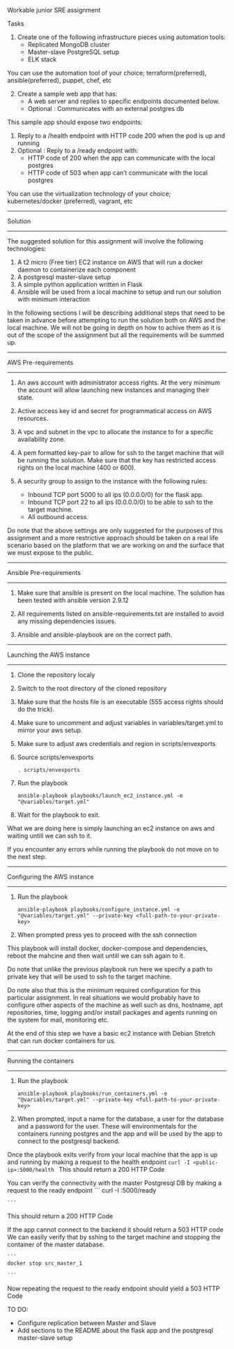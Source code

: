 Workable junior SRE assignment

Tasks
 
1. Create one of the following infrastructure pieces using automation tools: 
    * Replicated MongoDB cluster
    * Master-slave PostgreSQL setup
    * ELK stack 

You can use the automation tool of your choice; terraform(preferred), 
ansible(preferred), puppet, chef, etc 

2. Create a sample web app that has: 
    * A web server and replies to specific endpoints documented below.
    * Optional : Communicates with an external postgres db

This sample app should expose two endpoints: 
1. Reply to a /health endpoint with HTTP code 200 when the pod is up and running
2. Optional : Reply to a /ready endpoint with: 
    * HTTP code of 200 when the app can communicate with the local postgres 
    * HTTP code of 503 when app can’t communicate with the local postgres

You can use the virtualization technology of your choice; kubernetes/docker (preferred), vagrant, etc 
_ _ _
Solution
_ _ _

The suggested solution for this assignment will involve the following technologies:

1. A t2 micro (Free tier) EC2 instance on AWS that will run a docker daemon to containerize each component
2. A postgresql master-slave setup
3. A simple python application written in Flask
4. Ansible will be used from a local machine to setup and run our solution with minimum interaction

In the following sections I will be describing additional steps that need to be taken in advance
before attempting to run the solution both on AWS and the local machine. We will not be going in depth
on how to achive them as it is out of the scope of the assignment but all the requirements will be summed up.
_ _ _
AWS Pre-requirements
_ _ _

1. An aws account with administrator access rights. At the very minimum the account will allow launching 
new instances and managing their state.

2. Active access key id and secret for programmatical access on AWS resources.

3. A vpc and subnet in the vpc to allocate the instance to for a specific availability zone. 

4. A pem formatted key-pair to allow for ssh to the target machine that will be running the solution. Make sure that
the key has restricted access rights on the local machine (400 or 600).

5. A security group to assign to the instance with the following rules:
    * Inbound TCP port 5000 to all ips (0.0.0.0/0) for the flask app.
    * Inbound TCP port 22 to all ips (0.0.0.0/0) to be able to ssh to the target machine.
    * All outbound access.

Do note that the above settings are only suggested for the purposes of this assignment and a more restrictive
approach should be taken on a real life scenario based on the platform that we are working on and the surface that we must expose to the public.

_ _ _
Ansible Pre-requirements
_ _ _

1. Make sure that ansible is present on the local machine. The solution has been tested with ansible version 2.9.12

2. All requirements listed on ansible-requirements.txt are installed to avoid any missing dependencies issues.

3. Ansible and ansible-playbook are on the correct path.

_ _ _
Launching the AWS instance
_ _ _

1. Clone the repository localy

2. Switch to the root directory of the cloned repository

3. Make sure that the hosts file is an executable (555 access rights should do the trick).

4. Make sure to uncomment and adjust variables in variables/target.yml to mirror your aws setup.

5. Make sure to adjust aws credentials and region in scripts/envexports

6. Source scripts/envexports
	```	
	. scripts/envexports
	```
7. Run the playbook
	```
	ansible-playbook playbooks/launch_ec2_instance.yml -e "@variables/target.yml" 
	```
8. Wait for the playbook to exit.

What we are doing here is simply launching an ec2 instance on aws and waiting untill we can ssh to it.

If you encounter any errors while running the playbook do not move on to the next step.

_ _ _
Configuring the AWS instance
_ _ _

1. Run the playbook
	```
	ansible-playbook playbooks/configure_instance.yml -e "@variables/target.yml" --private-key <full-path-to-your-private-key>
	```
2. When prompted press yes to proceed with the ssh connection
 
This playbook will install docker, docker-compose and dependencies, reboot the mahcine and then wait untill we can ssh again to it.

Do note that unlike the previous playbook run here we specify a path to private key that will be used to ssh to the target machine.

Do note also that this is the minimum required configuration for this particular
assignment. In real situations we would probably have to configure other aspects of the machine as well such as dns, hostname, apt repositories, time, logging and/or install packages and agents running on the system for mail, monitoring etc.

At the end of this step we have a basic ec2 instance with Debian Stretch that can run docker containers for us.

_ _ _
Running the containers
_ _ _

1. Run the playbook
	```
	ansible-playbook playbooks/run_containers.yml -e "@variables/target.yml" --private-key <full-path-to-your-private-key>
	```
2. When prompted, input a name for the database, a user for the database and a password for the user. These will environmentals for the containers running postgres and the app and will be used by the app to connect to the postgresql backend.

Once the playbook exits verify from your local machine that the app is up and running by making a request to the health endpoint
	```
	curl -I <public-ip>:5000/health	
	```
This should return a 200 HTTP Code

You can verify the connectivity with the master Postgresql DB by making a request
to the ready endpoint
	```
	curl -I <public-ip>:5000/ready
	
	```
This should return a 200 HTTP Code

If the app cannot connect to the backend it should return a 503 HTTP code
We can easily verify that by sshing to the target machine and stopping the container of the master database.

	```
	docker stop src_master_1	
	
	```
Now repeating the request to the ready endpoint should yield a 503 HTTP Code

TO DO:
* Configure replication between Master and Slave
* Add sections to the README about the flask app and the postgresql master-slave setup
